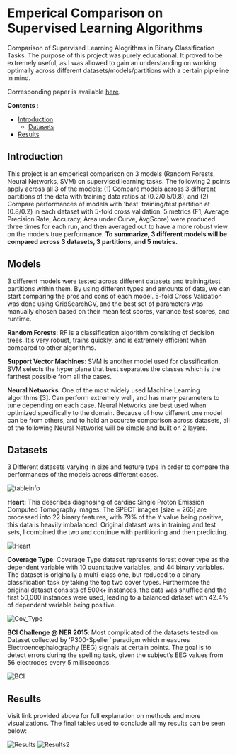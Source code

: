 # Emperical Comparison on Supervised Learning Algorithms
Comparison of Supervised Learning Alogrithms in Binary Classification Tasks. The purpose of this project was purely educational. It proved to be extremely useful, as I was allowed to gain an understanding on working optimally across different datasets/models/partitions with a certain pipleline in mind. 

Corresponding paper is available [here](https://uploads-ssl.webflow.com/5dd39100740f6100087d93a4/5e75c9f19105fafd22dcf3b1_COGS118A_Final_Paper%20(1).pdf).

**Contents** :


- [Introduction](#introduction)
    - [Datasets](#dataset)
- [Results](#results)


## Introduction
This project is an emperical comparison on 3 models (Random Forests, Neural Networks, SVM) on supervised learning tasks. The following 2 points apply across all 3 of the models: (1) Compare models across 3 different partitions of the data with training data ratios at (0.2/0.5/0.8), and (2) Compare performances of models with 'best' training/test partition at (0.8/0.2) in each dataset with 5-fold cross validation. 5 metrics (F1, Average Precision Rate, Accuracy, Area under Curve, AvgScore) were produced three times for each run, and then averaged out to have a more robust view on the models true performance. **To summarize, 3 different models will be compared across 3 datasets, 3 partitions, and 5 metrics.**

## Models
3 different models were tested across different datasets and training/test partitions within them. By using different types and amounts of data, we can start comparing the pros and cons of each model. 5-fold Cross Validation was done using GridSearchCV, and the best set of parameters was manually chosen based on their mean test scores, variance test scores, and runtime.

**Random Forests**: RF is a classification algorithm consisting of decision trees. Itis very robust, trains quickly, and is extremely efficient when compared to other algorithms.

**Support Vector Machines**: SVM is another model used for classification. SVM selects the hyper plane that best separates the classes which is the farthest possible from all the cases.

**Neural Networks**: One of the most widely used Machine Learning algorithms [3]. Can perform extremely well, and has many parameters to tune depending on each case. Neural Networks are best used when optimized specifically to the domain. Because of how different one model can be from others, and to hold an accurate comparison across datasets, all of the following Neural Networks will be simple and built on 2 layers. 

## Datasets
3 Different datasets varying in size and feature type in order to compare the performances of the models across different cases.

![tableinfo](https://imgur.com/XEcIyMI.png)

**Heart**: This describes diagnosing of cardiac Single Proton Emission Computed Tomography images. The SPECT images [size = 265] are processed into 22 binary features, with 79% of the Y value being positive, this data is heavily imbalanced. Original dataset was in training and test sets, I combined the two and continue with partitioning and then predicting.

![Heart](https://i.imgur.com/kH9csFc.png)

**Coverage Type**: Coverage Type dataset represents forest cover type as the dependent variable with 10 quantitative variables, and 44 binary variables. The dataset is originally a multi-class one, but reduced to a binary classification task by taking the top two cover types. Furthermore the original dataset consists of 500k+ instances, the data was shuffled and the first 50,000 instances were used, leading to a balanced dataset with 42.4% of dependent variable being positive.

![Cov_Type](https://i.imgur.com/5oAvZj0.png)

**BCI Challenge @ NER 2015**: Most complicated of the datasets tested on. Dataset collected by ’P300-Speller’ paradigm which measures Electroencephalography (EEG) signals at certain points. The goal is to detect errors during the spelling task, given the subject’s EEG values from 56 electrodes every 5 milliseconds. 

![BCI](https://i.imgur.com/b2s3fbu.png)


## Results
Visit link provided above for full explanation on methods and more visualizations. The final tables used to conclude all my results can be seen below:

![Results](https://i.imgur.com/gi8jEIF.png)
![Results2](https://i.imgur.com/kEAcFjM.png)
